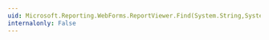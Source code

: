 ```yaml
---
uid: Microsoft.Reporting.WebForms.ReportViewer.Find(System.String,System.Int32)
internalonly: False
---
```

